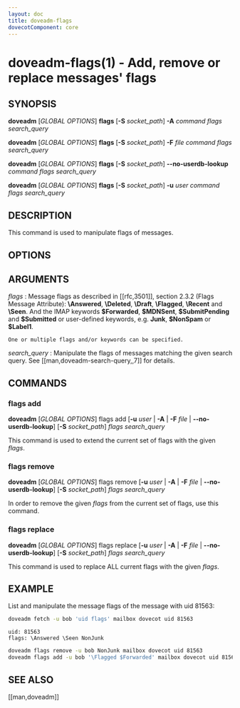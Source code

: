 ```yaml
---
layout: doc
title: doveadm-flags
dovecotComponent: core
---
```


# doveadm-flags(1) - Add, remove or replace messages' flags

## SYNOPSIS

**doveadm** [*GLOBAL OPTIONS*] **flags**
  [**-S** *socket_path*]
  **-A** *command flags* *search_query*

**doveadm** [*GLOBAL OPTIONS*] **flags**
  [**-S** *socket_path*]
  **-F** *file* *command flags* *search_query*

**doveadm** [*GLOBAL OPTIONS*] **flags**
  [**-S** *socket_path*]
  **\-\-no-userdb-lookup** *command flags* *search_query*

**doveadm** [*GLOBAL OPTIONS*] **flags**
  [**-S** *socket_path*]
  **-u** *user* *command flags* *search_query*

## DESCRIPTION

This command is used to manipulate flags of messages.

<!-- @include: include/global-options.inc -->

## OPTIONS

<!-- @include: include/option-A.inc -->

<!-- @include: include/option-F-file.inc -->

<!-- @include: include/option-no-userdb-lookup.inc -->

<!-- @include: include/option-S-socket.inc -->

<!-- @include: include/option-u-user.inc -->

## ARGUMENTS

*flags*
:   Message flags as described in [[rfc,3501]], section 2.3.2 (Flags
    Message Attribute): **\\Answered**, **\\Deleted**, **\\Draft**,
    **\\Flagged**, **\\Recent** and **\\Seen**. And the IMAP keywords
    **\$Forwarded**, **\$MDNSent**, **\$SubmitPending** and **\$Submitted**
    or user-defined keywords, e.g. **Junk**, **\$NonSpam** or **\$Label1**.

    One or multiple flags and/or keywords can be specified.

*search_query*
:   Manipulate the flags of messages matching the given search query. See
    [[man,doveadm-search-query,,7]] for details.

## COMMANDS

### flags add

**doveadm** [*GLOBAL OPTIONS*] flags add
  [**-u** *user* | **-A** | **-F** *file* | **\-\-no-userdb-lookup**]
  [**-S** *socket_path*]
  *flags search_query*

This command is used to extend the current set of flags with the given
*flags*.

### flags remove

**doveadm** [*GLOBAL OPTIONS*] flags remove
  [**-u** *user* | **-A** | **-F** *file* | **\-\-no-userdb-lookup**]
  [**-S** *socket_path*]
  *flags search_query*

In order to remove the given *flags* from the current set of flags, use
this command.

### flags replace

**doveadm** [*GLOBAL OPTIONS*] flags replace
  [**-u** *user* | **-A** | **-F** *file* | **\-\-no-userdb-lookup**]
  [**-S** *socket_path*]
  *flags search_query*

This command is used to replace ALL current flags with the given
*flags*.

## EXAMPLE

List and manipulate the message flags of the message with uid 81563:

```sh
doveadm fetch -u bob 'uid flags' mailbox dovecot uid 81563
```
```
uid: 81563
flags: \Answered \Seen NonJunk
```
```sh
doveadm flags remove -u bob NonJunk mailbox dovecot uid 81563
doveadm flags add -u bob '\Flagged $Forwarded' mailbox dovecot uid 81563
```

<!-- @include: include/reporting-bugs.inc -->

## SEE ALSO

[[man,doveadm]]
